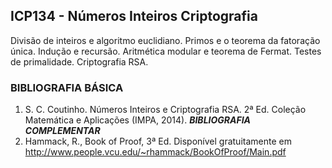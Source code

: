 
## ICP134 - Números Inteiros Criptografia
Divisão de inteiros e algoritmo euclidiano. Primos e o teorema da fatoração única. Indução e recursão. Aritmética modular e teorema de Fermat. Testes de primalidade. Criptografia RSA.

### BIBLIOGRAFIA BÁSICA
1) S. C. Coutinho. Números Inteiros e Criptografia RSA. 2ª Ed. Coleção Matemática e Aplicações (IMPA, 2014).
___BIBLIOGRAFIA COMPLEMENTAR___
1) Hammack, R., Book of Proof, 3ª Ed. Disponível gratuitamente em http://www.people.vcu.edu/~rhammack/BookOfProof/Main.pdf
